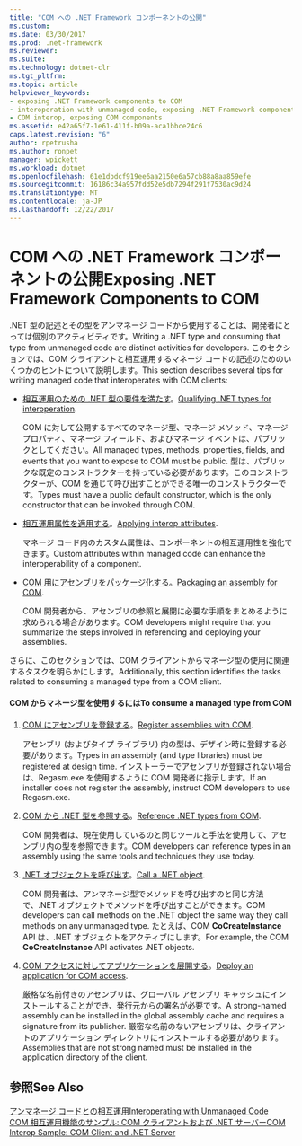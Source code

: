 ```yaml
---
title: "COM への .NET Framework コンポーネントの公開"
ms.custom: 
ms.date: 03/30/2017
ms.prod: .net-framework
ms.reviewer: 
ms.suite: 
ms.technology: dotnet-clr
ms.tgt_pltfrm: 
ms.topic: article
helpviewer_keywords:
- exposing .NET Framework components to COM
- interoperation with unmanaged code, exposing .NET Framework components
- COM interop, exposing COM components
ms.assetid: e42a65f7-1e61-411f-b09a-aca1bbce24c6
caps.latest.revision: "6"
author: rpetrusha
ms.author: ronpet
manager: wpickett
ms.workload: dotnet
ms.openlocfilehash: 61e1dbdcf919ee6aa2150e6a57cb88a8aa859efe
ms.sourcegitcommit: 16186c34a957fdd52e5db7294f291f7530ac9d24
ms.translationtype: MT
ms.contentlocale: ja-JP
ms.lasthandoff: 12/22/2017
---
```

# <a name="exposing-net-framework-components-to-com"></a><span data-ttu-id="f2b03-102">COM への .NET Framework コンポーネントの公開</span><span class="sxs-lookup"><span data-stu-id="f2b03-102">Exposing .NET Framework Components to COM</span></span>
<span data-ttu-id="f2b03-103">.NET 型の記述とその型をアンマネージ コードから使用することは、開発者にとっては個別のアクティビティです。</span><span class="sxs-lookup"><span data-stu-id="f2b03-103">Writing a .NET type and consuming that type from unmanaged code are distinct activities for developers.</span></span> <span data-ttu-id="f2b03-104">このセクションでは、COM クライアントと相互運用するマネージ コードの記述のためのいくつかのヒントについて説明します。</span><span class="sxs-lookup"><span data-stu-id="f2b03-104">This section describes several tips for writing managed code that interoperates with COM clients:</span></span>  
  
-   <span data-ttu-id="f2b03-105">[相互運用のための .NET 型の要件を満たす](../../../docs/framework/interop/qualifying-net-types-for-interoperation.md)。</span><span class="sxs-lookup"><span data-stu-id="f2b03-105">[Qualifying .NET types for interoperation](../../../docs/framework/interop/qualifying-net-types-for-interoperation.md).</span></span>  
  
     <span data-ttu-id="f2b03-106">COM に対して公開するすべてのマネージ型、マネージ メソッド、マネージ プロパティ、マネージ フィールド、およびマネージ イベントは、パブリックとしてください。</span><span class="sxs-lookup"><span data-stu-id="f2b03-106">All managed types, methods, properties, fields, and events that you want to expose to COM must be public.</span></span> <span data-ttu-id="f2b03-107">型は、パブリックな既定のコンストラクターを持っている必要があります。このコンストラクターが、COM を通じて呼び出すことができる唯一のコンストラクターです。</span><span class="sxs-lookup"><span data-stu-id="f2b03-107">Types must have a public default constructor, which is the only constructor that can be invoked through COM.</span></span>  
  
-   <span data-ttu-id="f2b03-108">[相互運用属性を適用する](../../../docs/framework/interop/applying-interop-attributes.md)。</span><span class="sxs-lookup"><span data-stu-id="f2b03-108">[Applying interop attributes](../../../docs/framework/interop/applying-interop-attributes.md).</span></span>  
  
     <span data-ttu-id="f2b03-109">マネージ コード内のカスタム属性は、コンポーネントの相互運用性を強化できます。</span><span class="sxs-lookup"><span data-stu-id="f2b03-109">Custom attributes within managed code can enhance the interoperability of a component.</span></span>  
  
-   <span data-ttu-id="f2b03-110">[COM 用にアセンブリをパッケージ化する](../../../docs/framework/interop/packaging-an-assembly-for-com.md)。</span><span class="sxs-lookup"><span data-stu-id="f2b03-110">[Packaging an assembly for COM](../../../docs/framework/interop/packaging-an-assembly-for-com.md).</span></span>  
  
     <span data-ttu-id="f2b03-111">COM 開発者から、アセンブリの参照と展開に必要な手順をまとめるように求められる場合があります。</span><span class="sxs-lookup"><span data-stu-id="f2b03-111">COM developers might require that you summarize the steps involved in referencing and deploying your assemblies.</span></span>  
  
 <span data-ttu-id="f2b03-112">さらに、このセクションでは、COM クライアントからマネージ型の使用に関連するタスクを明らかにします。</span><span class="sxs-lookup"><span data-stu-id="f2b03-112">Additionally, this section identifies the tasks related to consuming a managed type from a COM client.</span></span>  
  
#### <a name="to-consume-a-managed-type-from-com"></a><span data-ttu-id="f2b03-113">COM からマネージ型を使用するには</span><span class="sxs-lookup"><span data-stu-id="f2b03-113">To consume a managed type from COM</span></span>  
  
1.  <span data-ttu-id="f2b03-114">[COM にアセンブリを登録する](../../../docs/framework/interop/registering-assemblies-with-com.md)。</span><span class="sxs-lookup"><span data-stu-id="f2b03-114">[Register assemblies with COM](../../../docs/framework/interop/registering-assemblies-with-com.md).</span></span>  
  
     <span data-ttu-id="f2b03-115">アセンブリ (およびタイプ ライブラリ) 内の型は、デザイン時に登録する必要があります。</span><span class="sxs-lookup"><span data-stu-id="f2b03-115">Types in an assembly (and type libraries) must be registered at design time.</span></span> <span data-ttu-id="f2b03-116">インストーラーでアセンブリが登録されない場合は、Regasm.exe を使用するように COM 開発者に指示します。</span><span class="sxs-lookup"><span data-stu-id="f2b03-116">If an installer does not register the assembly, instruct COM developers to use Regasm.exe.</span></span>  
  
2.  <span data-ttu-id="f2b03-117">[COM から .NET 型を参照する](../../../docs/framework/interop/how-to-reference-net-types-from-com.md)。</span><span class="sxs-lookup"><span data-stu-id="f2b03-117">[Reference .NET types from COM](../../../docs/framework/interop/how-to-reference-net-types-from-com.md).</span></span>  
  
     <span data-ttu-id="f2b03-118">COM 開発者は、現在使用しているのと同じツールと手法を使用して、アセンブリ内の型を参照できます。</span><span class="sxs-lookup"><span data-stu-id="f2b03-118">COM developers can reference types in an assembly using the same tools and techniques they use today.</span></span>  
  
3.  <span data-ttu-id="f2b03-119">[.NET オブジェクトを呼び出す](http://msdn.microsoft.com/en-us/40c9626c-aea6-4bad-b8f0-c1de462efd33)。</span><span class="sxs-lookup"><span data-stu-id="f2b03-119">[Call a .NET object](http://msdn.microsoft.com/en-us/40c9626c-aea6-4bad-b8f0-c1de462efd33).</span></span>  
  
     <span data-ttu-id="f2b03-120">COM 開発者は、アンマネージ型でメソッドを呼び出すのと同じ方法で、.NET オブジェクトでメソッドを呼び出すことができます。</span><span class="sxs-lookup"><span data-stu-id="f2b03-120">COM developers can call methods on the .NET object the same way they call methods on any unmanaged type.</span></span> <span data-ttu-id="f2b03-121">たとえば、COM **CoCreateInstance** API は、.NET オブジェクトをアクティブにします。</span><span class="sxs-lookup"><span data-stu-id="f2b03-121">For example, the COM **CoCreateInstance** API activates .NET objects.</span></span>  
  
4.  <span data-ttu-id="f2b03-122">[COM アクセスに対してアプリケーションを展開する](http://msdn.microsoft.com/en-us/fb63564c-c1b9-4655-a094-a235625882ce)。</span><span class="sxs-lookup"><span data-stu-id="f2b03-122">[Deploy an application for COM access](http://msdn.microsoft.com/en-us/fb63564c-c1b9-4655-a094-a235625882ce).</span></span>  
  
     <span data-ttu-id="f2b03-123">厳格な名前付きのアセンブリは、グローバル アセンブリ キャッシュにインストールすることができ、発行元からの署名が必要です。</span><span class="sxs-lookup"><span data-stu-id="f2b03-123">A strong-named assembly can be installed in the global assembly cache and requires a signature from its publisher.</span></span> <span data-ttu-id="f2b03-124">厳密な名前のないアセンブリは、クライアントのアプリケーション ディレクトリにインストールする必要があります。</span><span class="sxs-lookup"><span data-stu-id="f2b03-124">Assemblies that are not strong named must be installed in the application directory of the client.</span></span>  
  
## <a name="see-also"></a><span data-ttu-id="f2b03-125">参照</span><span class="sxs-lookup"><span data-stu-id="f2b03-125">See Also</span></span>  
 [<span data-ttu-id="f2b03-126">アンマネージ コードとの相互運用</span><span class="sxs-lookup"><span data-stu-id="f2b03-126">Interoperating with Unmanaged Code</span></span>](../../../docs/framework/interop/index.md)  
 [<span data-ttu-id="f2b03-127">COM 相互運用機能のサンプル: COM クライアントおよび .NET サーバー</span><span class="sxs-lookup"><span data-stu-id="f2b03-127">COM Interop Sample: COM Client and .NET Server</span></span>](../../../docs/framework/interop/com-interop-sample-com-client-and-net-server.md)
